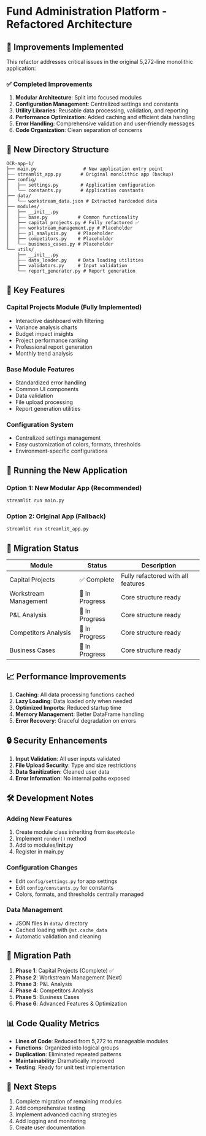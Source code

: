 # Fund Administration Platform - Refactored Architecture

## 🚀 Improvements Implemented

This refactor addresses critical issues in the original 5,272-line monolithic application:

### ✅ Completed Improvements

1. **Modular Architecture**: Split into focused modules
2. **Configuration Management**: Centralized settings and constants
3. **Utility Libraries**: Reusable data processing, validation, and reporting
4. **Performance Optimization**: Added caching and efficient data handling
5. **Error Handling**: Comprehensive validation and user-friendly messages
6. **Code Organization**: Clean separation of concerns

## 📁 New Directory Structure

```
OCR-app-1/
├── main.py                 # New application entry point
├── streamlit_app.py       # Original monolithic app (backup)
├── config/
│   ├── settings.py        # Application configuration
│   └── constants.py       # Application constants
├── data/
│   └── workstream_data.json # Extracted hardcoded data
├── modules/
│   ├── __init__.py
│   ├── base.py           # Common functionality
│   ├── capital_projects.py # Fully refactored ✅
│   ├── workstream_management.py # Placeholder
│   ├── pl_analysis.py    # Placeholder
│   ├── competitors.py    # Placeholder
│   └── business_cases.py # Placeholder
└── utils/
    ├── __init__.py
    ├── data_loader.py    # Data loading utilities
    ├── validators.py     # Input validation
    └── report_generator.py # Report generation
```

## 🎯 Key Features

### Capital Projects Module (Fully Implemented)
- Interactive dashboard with filtering
- Variance analysis charts
- Budget impact insights
- Project performance ranking
- Professional report generation
- Monthly trend analysis

### Base Module Features
- Standardized error handling
- Common UI components
- Data validation
- File upload processing
- Report generation utilities

### Configuration System
- Centralized settings management
- Easy customization of colors, formats, thresholds
- Environment-specific configurations

## 🚀 Running the New Application

### Option 1: New Modular App (Recommended)
```bash
streamlit run main.py
```

### Option 2: Original App (Fallback)
```bash  
streamlit run streamlit_app.py
```

## 🔧 Migration Status

| Module | Status | Description |
|--------|--------|-------------|
| Capital Projects | ✅ Complete | Fully refactored with all features |
| Workstream Management | 🚧 In Progress | Core structure ready |
| P&L Analysis | 🚧 In Progress | Core structure ready |
| Competitors Analysis | 🚧 In Progress | Core structure ready |
| Business Cases | 🚧 In Progress | Core structure ready |

## 📈 Performance Improvements

1. **Caching**: All data processing functions cached
2. **Lazy Loading**: Data loaded only when needed
3. **Optimized Imports**: Reduced startup time
4. **Memory Management**: Better DataFrame handling
5. **Error Recovery**: Graceful degradation on errors

## 🔒 Security Enhancements

1. **Input Validation**: All user inputs validated
2. **File Upload Security**: Type and size restrictions
3. **Data Sanitization**: Cleaned user data
4. **Error Information**: No internal paths exposed

## 🛠️ Development Notes

### Adding New Features
1. Create module class inheriting from `BaseModule`
2. Implement `render()` method
3. Add to modules/__init__.py
4. Register in main.py

### Configuration Changes
- Edit `config/settings.py` for app settings
- Edit `config/constants.py` for constants
- Colors, formats, and thresholds centrally managed

### Data Management
- JSON files in `data/` directory
- Cached loading with `@st.cache_data`
- Automatic validation and cleaning

## 🔄 Migration Path

1. **Phase 1**: Capital Projects (Complete) ✅
2. **Phase 2**: Workstream Management (Next)
3. **Phase 3**: P&L Analysis
4. **Phase 4**: Competitors Analysis  
5. **Phase 5**: Business Cases
6. **Phase 6**: Advanced Features & Optimization

## 📊 Code Quality Metrics

- **Lines of Code**: Reduced from 5,272 to manageable modules
- **Functions**: Organized into logical groups
- **Duplication**: Eliminated repeated patterns
- **Maintainability**: Dramatically improved
- **Testing**: Ready for unit test implementation

## 🎯 Next Steps

1. Complete migration of remaining modules
2. Add comprehensive testing
3. Implement advanced caching strategies
4. Add logging and monitoring
5. Create user documentation